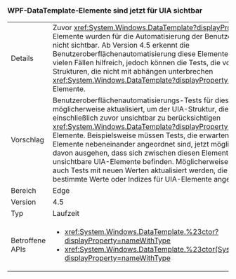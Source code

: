 ### <a name="wpf-datatemplate-elements-are-now-visible-to-uia"></a>WPF-DataTemplate-Elemente sind jetzt für UIA sichtbar

|   |   |
|---|---|
|Details|Zuvor <xref:System.Windows.DataTemplate?displayProperty=name> Elemente wurden für die Automatisierung der Benutzeroberfläche nicht sichtbar. Ab Version 4.5 erkennt die Benutzeroberflächenautomatisierung diese Elemente. Dies ist in vielen Fällen hilfreich, jedoch können die Tests, die von der UIA-Strukturen, die nicht mit abhängen unterbrechen <xref:System.Windows.DataTemplate?displayProperty=name> Elemente.|
|Vorschlag|Benutzeroberflächenautomatisierungs-Tests für diese app möglicherweise aktualisiert, um der UIA-Struktur, die jetzt einschließlich zuvor unsichtbar zu berücksichtigen <xref:System.Windows.DataTemplate?displayProperty=name> Elemente. Beispielsweise müssen Tests, die erwarten, dass einige Elemente nebeneinander angeordnet sind, jetzt möglicherweise davon ausgehen, dass sich zwischen diesen Elementen zuvor unsichtbare UIA-Elemente befinden. Möglicherweise müssen auch Tests mit neuen Werten aktualisiert werden, die auf bestimmte Werte oder Indizes für UIA-Elemente angewiesen sind.|
|Bereich|Edge|
|Version|4.5|
|Typ|Laufzeit|
|Betroffene APIs|<ul><li><xref:System.Windows.DataTemplate.%23ctor?displayProperty=nameWithType></li><li><xref:System.Windows.DataTemplate.%23ctor(System.Object)?displayProperty=nameWithType></li></ul>|

